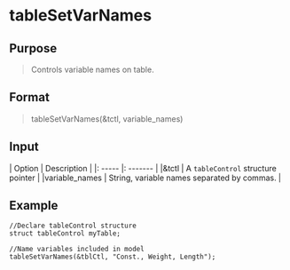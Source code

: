 # tableSetVarNames

## Purpose
> Controls variable names on table.

## Format
> tableSetVarNames(&tctl, variable_names)

## Input
| Option | Description |
|: ----- |: ------- |
|&tctl  | A `tableControl` structure pointer |
|variable_names | String, variable names separated by commas. |

## Example
```
//Declare tableControl structure
struct tableControl myTable;

//Name variables included in model
tableSetVarNames(&tblCtl, "Const., Weight, Length");
```
